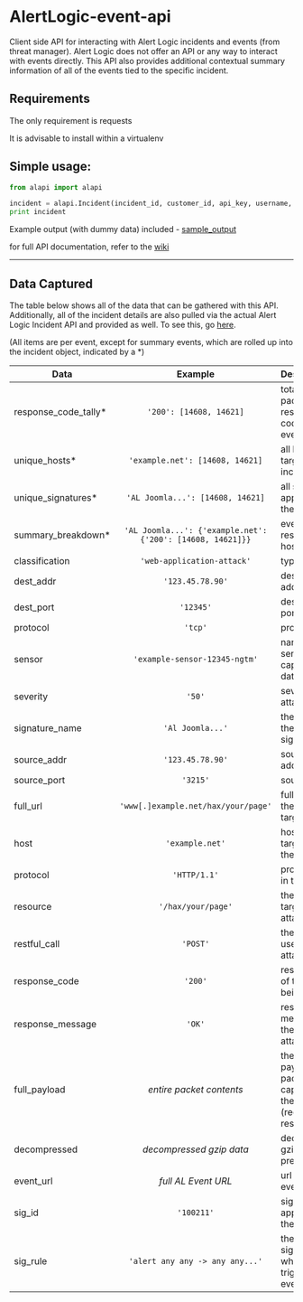 # AlertLogic-event-api

Client side API for interacting with Alert Logic incidents and events (from threat manager). Alert Logic does not offer an API or any way to interact with events directly. This API also provides additional contextual summary information of all of the events tied to the specific incident.

## Requirements
The only requirement is requests

It is advisable to install within a virtualenv

## Simple usage:
```python
from alapi import alapi

incident = alapi.Incident(incident_id, customer_id, api_key, username, password)
print incident
```
Example output (with dummy data) included - [sample_output](https://github.com/brokensound77/AlertLogic-event-api/blob/master/sample_output.md)

for full API documentation, refer to the [wiki](https://github.com/brokensound77/AlertLogic-event-api/wiki/API-Documentation)

***
## Data Captured

The table below shows all of the data that can be gathered with this API. Additionally, all of the incident details are also pulled via the actual Alert Logic Incident API and provided as well. To see this, go [here](https://docs.alertlogic.com/developer/).

(All items are per event, except for summary events, which are rolled up into the incident object, indicated by a \*)  

| Data                   | Example           | Description                                          | 
|------------------------|:-----------------:|:-----------------------------------------------------|
| response_code_tally\*  | `'200': [14608, 14621]` | total of the packet response codes by event          
| unique_hosts\*         | `'example.net': [14608, 14621]` | all hosts targeted in the incident
| unique_signatures\*    | `'AL Joomla...': [14608, 14621]` | all signatures applicable to the incident
| summary_breakdown\*    | `'AL Joomla...': {'example.net': {'200': [14608, 14621]}}` | events by response by host by sig
| classification         | `'web-application-attack'` | type of attack
| dest_addr              | `'123.45.78.90'` | destination IP address
| dest_port              | `'12345'` | destination port
| protocol               | `'tcp'` | protocol
| sensor                 | `'example-sensor-12345-ngtm'` | name of sensor which captured the data
| severity               | `'50'` | severity of the attack
| signature_name         | `'Al Joomla...'` | the name of the actual signature
| source_addr            | `'123.45.78.90'` | source IP address
| source_port            | `'3215'` | source port
| full_url               | `'www[.]example.net/hax/your/page'` | full url which the attack was targeting
| host                   | `'example.net'` | hostname targeted by the attack
| protocol               | `'HTTP/1.1'` | protocol used in the attack
| resource               | `'/hax/your/page'` | the resource targeted in the attack
| restful_call           | `'POST'` | the restful call used in the attack
| response_code          | `'200'` | response code of the host being attacked
| response_message       | `'OK'` | response message of the host being attacked
| full_payload           | _entire packet contents_ | the full payload of the packets captured in the attack (request and response)
| decompressed           | _decompressed gzip data_ | decompressed gzip data, if present
| event_url              | _full AL Event URL_ | url for the event
| sig_id                 | `'100211'` | signature ID applicable to the event
| sig_rule               | `'alert any any -> any any...'` | the full signature rule which triggered the event
